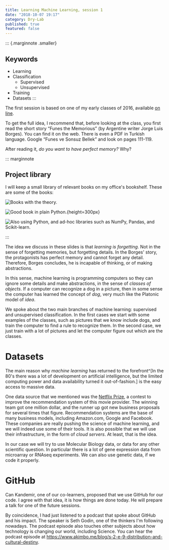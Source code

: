 ```yaml
---
title: Learning Machine Learning, session 1
date: "2018-10-07 19:17"
category: Dry-Lab
published: true
featured: false
---
```


::: {.marginnote .smaller}
## Keywords
+ Learning
+ Classification
    + Supervised
    + Unsupervised
+ Training
+ Datasets
:::

The first session is based on one of my early classes of 2016, available [on line](https://anaraven.bitbucket.io/slides/2016/cmb2/Class3.html).

To get the full idea, I recommend that, before looking at the class, you first read the short story “Funes the Memorious” (by Argentine writer Jorge Luis Borges). You can find it on the web. There is even a PDF in Turkish language. Google “Funes ve Sonsuz Bellek” and look on pages 111-119.

After reading it, *do you want to have perfect memory?* Why?

::: marginnote
## Project library
I will keep a small library of relevant books on my office's bookshelf.
These are some of the books:

![Books with the theory.](https://lh3.googleusercontent.com/r62IFkQHy5JKLArIjAZNX2kbhHtjYaiOcFFE-wEaBJElesBjxIdF-H3UaDHklnToENPVy19AvApPqI4SncZELc8cDn6IlnowmoEixZQJB_Z7ZD3BNK5swzTqVQgGluVTkg2962XUA40=w2400)

![Good book in plain Python.](https://lh3.googleusercontent.com/_Zub5EZmjkasFV_uAmopLDZGvh8oHPB9XJK0DwU0eDxVly3xbf9P8cxvpL7uv-UE3Nw7ipYG-1HnTsho6UDZEpbB2xLk2_IP6XRph9CHmB5aGVANqgzbwJfZVlwPmtQqqcYQQe46aYM=w2400){height=300px}

![Also using Python, and _ad-hoc_ libraries such as NumPy, Pandas, and Scikit-learn.](https://lh3.googleusercontent.com/im4hfTJWWeHT2tIJjUu_wZznyw__6DkcO27RiRKQP2ECXUrRmmXkYD96K10FH7hP1xDlhumCO6iks3POPIQnCqkwOp-N-wbsB-JGDOhHGSNpPAvhbMew6B9Lv6jV9B7flzO9yCXwh7g=w2400)

:::

The idea we discuss in these slides is that *learning is forgetting*. Not in the sense of forgetting memories, but forgetting details. In the Borges' story, the protagonists has perfect memory and cannot forget any detail. Therefore, Borges concludes, he is incapable of thinking, or of making abstractions.

In this sense, machine learning is programming computers so they can ignore some details and make abstractions, in the sense of *classes of objects*. If a computer can recognize a dog in a picture, then in some sense the computer has learned the concept of *dog*, very much like the Platonic model of *idea*.

We spoke about the two main branches of machine learning: supervised and unsupervised classification. In the first cases we start with some examples of the classes, such as pictures that we know include dogs, and train the computer to find a rule to recognize them. In the second case, we just train with a lot of pictures and let the computer figure out which are the classes.

# Datasets
The main reason why *machine learning* has returned to the forefront^[In the 80's there was a lot of development on artificial intelligence, but the limited computing power and data availability turned it out-of-fashion.] is the easy access to massive data.

One data source that we mentioned was the [Netflix Prize](http://www.netflixprize.com), a contest to improve the recommendation system of this movie provider. The winning team got one million dollar, and the runner up got new business proposals for several times that figure. Recommendation systems are the base of many business models, including Amazon.com, Google and Facebook. These companies are really pushing the science of machine learning, and we will indeed use some of their tools. It is also possible that we will use their infrastructure, in the form of *cloud servers*. At least, that is the idea.

In our case we will try to use Molecular Biology data, or data for any other scientific question. In particular there is a lot of gene expression data from microarray or RNAseq experiments. We can also use genetic data, if we code it properly.

# GitHub
Can Kandemir, one of our co-learners, proposed that we use GitHub for our code. I agree with that idea, it is how things are done today. He will prepare a talk for one of the future sessions.

By coincidence, I had just listened to a podcast that spoke about GitHub and his impact. The speaker is Seth Godin, one of the thinkers I'm following nowadays. The podcast episode also touches other subjects about how technology is changing our world, including Science. You can hear the podcast episode at <https://www.akimbo.me/blog/s-2-e-9-distribution-and-cultural-destiny>.

<style>
.marginnote h2 {
    margin: 0;
    padding: 0;
}
.marginnote ul, .marginnote p {
    margin-top: 0;
}
figcaption {
    width: 95%;
    padding-bottom: 1.2em;
    text-align: right;
}
</style>
